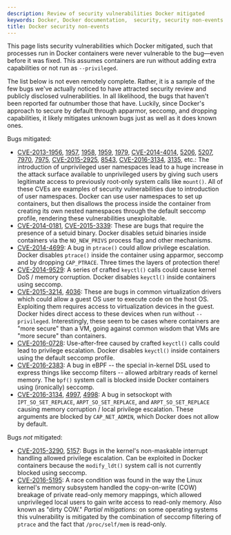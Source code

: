 ```yaml
---
description: Review of security vulnerabilities Docker mitigated
keywords: Docker, Docker documentation,  security, security non-events
title: Docker security non-events
---
```

This page lists security vulnerabilities which Docker mitigated, such that processes run in Docker containers were never vulnerable to the bug—even before it was fixed. This assumes containers are run without adding extra capabilities or not run as `--privileged`.

The list below is not even remotely complete. Rather, it is a sample of the few bugs we've actually noticed to have attracted security review and publicly disclosed vulnerabilities. In all likelihood, the bugs that haven't been reported far outnumber those that have. Luckily, since Docker's approach to secure by default through apparmor, seccomp, and dropping capabilities, it likely mitigates unknown bugs just as well as it does known ones.

Bugs mitigated:

* [CVE-2013-1956](https://cve.mitre.org/cgi-bin/cvename.cgi?name=CVE-2013-1956), [1957](https://cve.mitre.org/cgi-bin/cvename.cgi?name=CVE-2013-1957), [1958](https://cve.mitre.org/cgi-bin/cvename.cgi?name=CVE-2013-1958), [1959](https://cve.mitre.org/cgi-bin/cvename.cgi?name=CVE-2013-1959), [1979](https://cve.mitre.org/cgi-bin/cvename.cgi?name=CVE-2013-1979), [CVE-2014-4014](https://cve.mitre.org/cgi-bin/cvename.cgi?name=CVE-2014-4014), [5206](https://cve.mitre.org/cgi-bin/cvename.cgi?name=CVE-2014-5206), [5207](https://cve.mitre.org/cgi-bin/cvename.cgi?name=CVE-2014-5207), [7970](https://cve.mitre.org/cgi-bin/cvename.cgi?name=CVE-2014-7970), [7975](https://cve.mitre.org/cgi-bin/cvename.cgi?name=CVE-2014-7975), [CVE-2015-2925](https://cve.mitre.org/cgi-bin/cvename.cgi?name=CVE-2015-2925), [8543](https://cve.mitre.org/cgi-bin/cvename.cgi?name=CVE-2015-8543), [CVE-2016-3134](https://cve.mitre.org/cgi-bin/cvename.cgi?name=CVE-2016-3134), [3135](https://cve.mitre.org/cgi-bin/cvename.cgi?name=CVE-2016-3135), etc.: The introduction of unprivileged user namespaces lead to a huge increase in the attack surface available to unprivileged users by giving such users legitimate access to previously root-only system calls like `mount()`. All of these CVEs are examples of security vulnerabilities due to introduction of user namespaces. Docker can use user namespaces to set up containers, but then disallows the process inside the container from creating its own nested namespaces through the default seccomp profile, rendering these vulnerabilities unexploitable.
* [CVE-2014-0181](https://cve.mitre.org/cgi-bin/cvename.cgi?name=CVE-2014-0181), [CVE-2015-3339](https://cve.mitre.org/cgi-bin/cvename.cgi?name=CVE-2015-3339): These are bugs that require the presence of a setuid binary. Docker disables setuid binaries inside containers via the `NO_NEW_PRIVS` process flag and other mechanisms.
* [CVE-2014-4699](https://cve.mitre.org/cgi-bin/cvename.cgi?name=CVE-2014-4699): A bug in `ptrace()` could allow privilege escalation. Docker disables `ptrace()` inside the container using apparmor, seccomp and by dropping `CAP_PTRACE`. Three times the layers of protection there!
* [CVE-2014-9529](https://cve.mitre.org/cgi-bin/cvename.cgi?name=CVE-2014-9529): A series of crafted `keyctl()` calls could cause kernel DoS / memory corruption. Docker disables `keyctl()` inside containers using seccomp.
* [CVE-2015-3214](https://cve.mitre.org/cgi-bin/cvename.cgi?name=CVE-2015-3214), [4036](https://cve.mitre.org/cgi-bin/cvename.cgi?name=CVE-2015-4036): These are bugs in common virtualization drivers which could allow a guest OS user to execute code on the host OS. Exploiting them requires access to virtualization devices in the guest. Docker hides direct access to these devices when run without `--privileged`. Interestingly, these seem to be cases where containers are "more secure" than a VM, going against common wisdom that VMs are "more secure" than containers.
* [CVE-2016-0728](https://cve.mitre.org/cgi-bin/cvename.cgi?name=CVE-2016-0728): Use-after-free caused by crafted `keyctl()` calls could lead to privilege escalation. Docker disables `keyctl()` inside containers using the default seccomp profile.
* [CVE-2016-2383](https://cve.mitre.org/cgi-bin/cvename.cgi?name=CVE-2016-2383): A bug in eBPF -- the special in-kernel DSL used to express things like seccomp filters -- allowed arbitrary reads of kernel memory. The `bpf()` system call is blocked inside Docker containers using (ironically) seccomp.
* [CVE-2016-3134](https://cve.mitre.org/cgi-bin/cvename.cgi?name=CVE-2016-3134), [4997](https://cve.mitre.org/cgi-bin/cvename.cgi?name=CVE-2016-4997), [4998](https://cve.mitre.org/cgi-bin/cvename.cgi?name=CVE-2016-4998): A bug in setsockopt with `IPT_SO_SET_REPLACE`, `ARPT_SO_SET_REPLACE`, and `ARPT_SO_SET_REPLACE` causing memory corruption / local privilege escalation. These arguments are blocked by `CAP_NET_ADMIN`, which Docker does not allow by default.

Bugs *not* mitigated:

* [CVE-2015-3290](https://cve.mitre.org/cgi-bin/cvename.cgi?name=CVE-2015-3290), [5157](https://cve.mitre.org/cgi-bin/cvename.cgi?name=CVE-2015-5157): Bugs in the kernel's non-maskable interrupt handling allowed privilege escalation. Can be exploited in Docker containers because the `modify_ldt()` system call is not currently blocked using seccomp.
* [CVE-2016-5195](https://cve.mitre.org/cgi-bin/cvename.cgi?name=CVE-2016-5195): A race condition was found in the way the Linux kernel's memory subsystem handled the copy-on-write (COW) breakage of private read-only memory mappings, which allowed unprivileged local users to gain write access to read-only memory. Also known as "dirty COW." *Partial mitigations:* on some operating systems this vulnerability is mitigated by the combination of seccomp filtering of `ptrace` and the fact that `/proc/self/mem` is read-only.